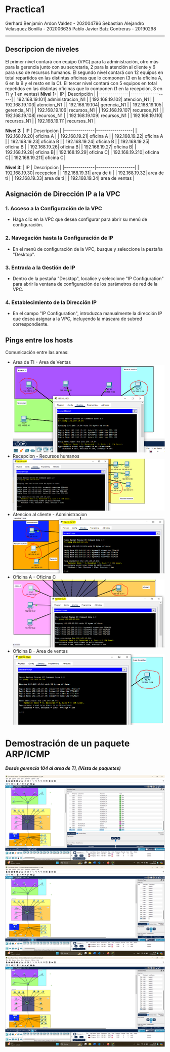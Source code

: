 # Practica1
Gerhard Benjamin Ardon Valdez - 202004796
Sebastian Alejandro Velasquez Bonilla - 202006635
Pablo Javier Batz Contreras - 20190298

---
## Descripcion de niveles 
El primer nivel contará con equipo (VPC) para la administración, otro más para la gerencia 
junto con su secretaria, 2 para la atención al cliente y 6 para uso de recursos humanos. 
El segundo nivel contará con 12 equipos en total repartidos en las distintas oficinas que lo 
componen (3 en la oficina A, 6 en la B y el resto en la C). 
El tercer nivel contará con 5 equipos en total repetidos en las distintas oficinas que lo 
componen (1 en la recepción, 3 en Ti y 1 en ventas)
**Nivel 1:**
| IP            | Descripción       |
|---------------|-------------------|
| 192.168.19.101| administracion_N1 |
| 192.168.19.102| atencion_N1       |
| 192.168.19.103| atencion_N1       |
| 192.168.19.104| gerencia_N1       |
| 192.168.19.105| gerencia_N1       |
| 192.168.19.106| recursos_N1       |
| 192.168.19.107| recursos_N1       |
| 192.168.19.108| recursos_N1       |
| 192.168.19.109| recursos_N1       |
| 192.168.19.110| recursos_N1       |
| 192.168.19.111| recursos_N1       |

**Nivel 2:**
| IP            | Descripción      |
|---------------|------------------|
| 192.168.19.20| oficina A |
| 192.168.19.21| oficina A |
| 192.168.19.22| oficina A |
| 192.168.19.23| oficina B |
| 192.168.19.24| oficina B |
| 192.168.19.25| oficina B |
| 192.168.19.26|  oficina B|
| 192.168.19.27|  oficina B|
| 192.168.19.28|  oficina B|
| 192.168.19.29|  oficina C|
| 192.168.19.210| oficina C|
| 192.168.19.211| oficina C|

**Nivel 3:**
| IP            | Descripción       |
|---------------|-------------------|
| 192.168.19.30| recepcion       |
| 192.168.19.31| area de ti      |
| 192.168.19.32| area de ti      |
| 192.168.19.33| area de ti      |
| 192.168.19.34| area de ventas  |

## Asignación de Dirección IP a la VPC

### 1. Acceso a la Configuración de la VPC
- Haga clic en la VPC que desea configurar para abrir su menú de configuración.

### 2. Navegación hasta la Configuración de IP
- En el menú de configuración de la VPC, busque y seleccione la pestaña "Desktop".

### 3. Entrada a la Gestión de IP
- Dentro de la pestaña "Desktop", localice y seleccione "IP Configuration" para abrir la ventana de configuración de los parámetros de red de la VPC.

### 4. Establecimiento de la Dirección IP
- En el campo "IP Configuration", introduzca manualmente la dirección IP que desea asignar a la VPC, incluyendo la máscara de subred correspondiente.

## Pings entre los hosts
Comunicación entre las areas:
- Area de TI - Area de Ventas 
  ![](./assets/ping1.PNG)
- Recepcion - Recursos humanos 
  ![](./assets/ping2.PNG)
- Atencion al cliente - Administracion
  ![](./assets/ping3.PNG)
- Oficina A - Oficina C
  ![](./assets/ping4.PNG)
- Oficina B - Area de ventas
  ![](./assets/ping5.PNG) 



# Demostración de un paquete ARP/ICMP

***Desde gerencia 104 al area de TI, (Vista de paquetes)***

![Diagrama de red](./assets/f1.png)
![Diagrama de red](./assets/f2.png)
![Diagrama de red](./assets/f3.png)